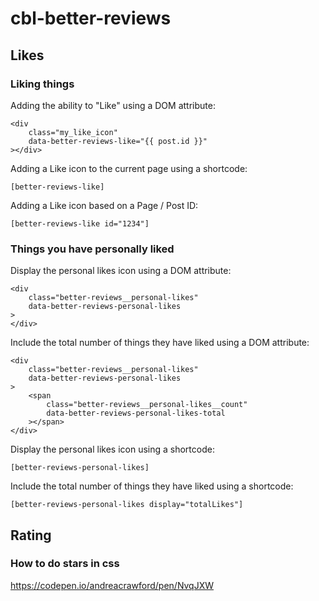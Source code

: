 # cbl-better-reviews

## Likes
### Liking things
Adding the ability to "Like" using a DOM attribute:
```
<div
    class="my_like_icon"
    data-better-reviews-like="{{ post.id }}"
></div>
```

Adding a Like icon to the current page using a shortcode:
```
[better-reviews-like]
```

Adding a Like icon based on a Page / Post ID:
```
[better-reviews-like id="1234"]
```

### Things you have personally liked
Display the personal likes icon using a DOM attribute:
```
<div
    class="better-reviews__personal-likes"
    data-better-reviews-personal-likes
>
</div>
```

Include the total number of things they have liked using a DOM attribute:
```
<div
    class="better-reviews__personal-likes"
    data-better-reviews-personal-likes
>
	<span
        class="better-reviews__personal-likes__count"
        data-better-reviews-personal-likes-total
    ></span>
</div>
```

Display the personal likes icon using a shortcode:
```
[better-reviews-personal-likes]
```

Include the total number of things they have liked using a shortcode:
```
[better-reviews-personal-likes display="totalLikes"]
```

## Rating

### How to do stars in css
https://codepen.io/andreacrawford/pen/NvqJXW